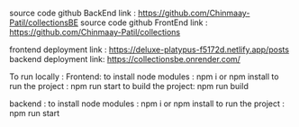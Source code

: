 source code github BackEnd link : https://github.com/Chinmaay-Patil/collectionsBE
source code github FrontEnd link : https://github.com/Chinmaay-Patil/collections

frontend deployment link : https://deluxe-platypus-f5172d.netlify.app/posts
backend deployment link: https://collectionsbe.onrender.com/


To run locally : 
Frontend:
to install node modules : npm i or npm install
to run the project : npm run start
to build the project: npm run build

backend :
to install node modules : npm i or npm install
to run the project : npm run start
